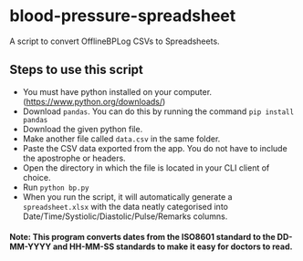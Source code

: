 # blood-pressure-spreadsheet
A script to convert OfflineBPLog CSVs to Spreadsheets.

## Steps to use this script
- You must have python installed on your computer. (https://www.python.org/downloads/)
- Download `pandas`. You can do this by running the command `pip install pandas`
- Download the given python file.
- Make another file called `data.csv` in the same folder.
- Paste the CSV data exported from the app. You do not have to include the apostrophe or headers.
- Open the directory in which the file is located in your CLI client of choice.
- Run `python bp.py`
- When you run the script, it will automatically generate a `spreadsheet.xlsx` with the data neatly categorised into Date/Time/Systiolic/Diastolic/Pulse/Remarks columns. 

#### Note: This program converts dates from the ISO8601 standard to the DD-MM-YYYY and HH-MM-SS standards to make it easy for doctors to read.
